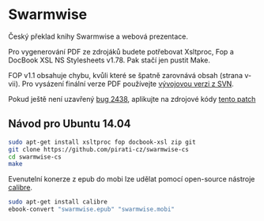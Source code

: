 # Swarmwise
Český překlad knihy Swarmwise a webová prezentace.

Pro vygenerování PDF ze zdrojáků budete potřebovat Xsltproc, Fop a DocBook XSL NS Stylesheets v1.78. Pak stačí jen pustit Make.

FOP v1.1 obsahuje chybu, kvůli které se špatně zarovnává obsah (strana v-vii). Pro vysázení finální verze PDF používejte [vývojovou verzi z SVN](http://svn.apache.org/repos/asf/xmlgraphics/fop/trunk/).

Pokud ještě není uzavřený [bug 2438](https://issues.apache.org/jira/browse/FOP-2438), aplikujte na zdrojové kódy [tento patch](https://issues.apache.org/jira/secure/attachment/12691423/nbsp.patch)

## Návod pro Ubuntu 14.04
```bash
sudo apt-get install xsltproc fop docbook-xsl zip git
git clone https://github.com/pirati-cz/swarmwise-cs
cd swarmwise-cs
make
```

Evenutelní konerze z epub do mobi lze udělat pomocí open-source nástroje [calibre](https://calibre-ebook.com/).
```bash
sudo apt-get install calibre
ebook-convert "swarmwise.epub" "swarmwise.mobi"
```
